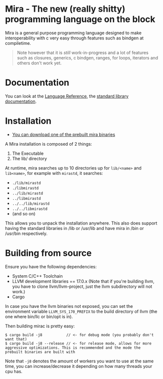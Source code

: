# Mira - The new (really shitty) programming language on the block

Mira is a general purpose programming language designed to make interoperability with c very easy through features such as bindgen at compiletime.

> Note however that it is *still* work-in-progress and a lot of features such as closures, generics, c bindgen, ranges, for loops, iterators and others don't work yet.

# Documentation

You can look at the [Language Reference](./langref.md), the [standard library documentation](./std_docs.md).

# Installation

- [You can download one of the prebuilt mira binaries](github.com/fishingHacks/mira/releases)

A Mira installation is composed of 2 things:

1. The Executable
2. The lib/ directory

At runtime, mira searches up to 10 directories up for `lib/<name>` and `lib<name>`, for example with `mirastd`, it searches:

- `./lib/mirastd`
- `./libmirastd`
- `../lib/mirastd`
- `../libmirastd`
- `../../lib/mirastd`
- `../../libmirastd`
- (and so on)

This allows you to unpack the installation anywhere. This also does support having the standard libraries in /lib or /usr/lib and have mira in /bin or /usr/bin respectively.

# Building from source

Ensure you have the following dependencies:

- System C/C++ Toolchain
- LLVM development libraries == 17.0.x (Note that if you're building llvm, you have to clone llvm/llvm-project, just the llvm subdirectory will not work.)
- Cargo

In case you have the llvm binaries not exposed, you can set the environment variable `LLVM_SYS_170_PREFIX` to the build directory of llvm (the one where bin/llc or bin/opt is in).

Then building mirac is pretty easy:

```
$ cargo build -j8           // <- for debug mode (you probably don't want that)
$ cargo build -j8 --release // <- for release mode, allows for more aggressive optimizations. This is recommended and the mode the prebuilt binaries are built with
```

Note that `-j8` denotes the amount of workers you want to use at the same time, you can increase/decrease it depending on how many threads your cpu has.
